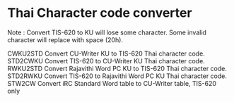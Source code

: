 Thai Character code converter
=============================

Note : Convert TIS-620 to KU will lose some character.
       Some invalid character will replace with space (20h).

CWKU2STD	Convert CU-Writer KU to TIS-620 Thai character code.
STD2CWKU	Convert TIS-620 to CU-Writer KU Thai character code.
RWKU2STD	Convert Rajavithi Word PC KU to TIS-620 Thai character code.
STD2RWKU	Convert TIS-620 to Rajavithi Word PC KU Thai character code.
STW2CW		Convert iRC Standard Word table to CU-Writer table, TIS-620 only
